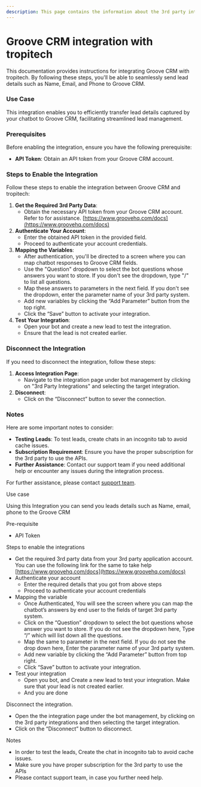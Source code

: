 ```yaml
---
description: This page contains the information about the 3rd party integrations.
---
```


# Groove CRM integration with tropitech

This documentation provides instructions for integrating Groove CRM with tropitech. By following these steps, you'll be able to seamlessly send lead details such as Name, Email, and Phone to Groove CRM.

### Use Case

This integration enables you to efficiently transfer lead details captured by your chatbot to Groove CRM, facilitating streamlined lead management.

### Prerequisites

Before enabling the integration, ensure you have the following prerequisite:

* **API Token**: Obtain an API token from your Groove CRM account.

### Steps to Enable the Integration

Follow these steps to enable the integration between Groove CRM and tropitech:

1. **Get the Required 3rd Party Data**:
   * Obtain the necessary API token from your Groove CRM account. Refer to for assistance. [https://www.groovehq.com/docs](https://www.groovehq.com/docs)
2. **Authenticate Your Account**:
   * Enter the obtained API token in the provided field.
   * Proceed to authenticate your account credentials.
3. **Mapping the Variables**:
   * After authentication, you'll be directed to a screen where you can map chatbot responses to Groove CRM fields.
   * Use the "Question" dropdown to select the bot questions whose answers you want to store. If you don't see the dropdown, type "/" to list all questions.
   * Map these answers to parameters in the next field. If you don't see the dropdown, enter the parameter name of your 3rd party system.
   * Add new variables by clicking the “Add Parameter” button from the top right.
   * Click the “Save” button to activate your integration.
4. **Test Your Integration**:
   * Open your bot and create a new lead to test the integration.
   * Ensure that the lead is not created earlier.

### Disconnect the Integration

If you need to disconnect the integration, follow these steps:

1. **Access Integration Page**:
   * Navigate to the integration page under bot management by clicking on "3rd Party Integrations" and selecting the target integration.
2. **Disconnect**:
   * Click on the “Disconnect” button to sever the connection.

### Notes

Here are some important notes to consider:

* **Testing Leads**: To test leads, create chats in an incognito tab to avoid cache issues.
* **Subscription Requirement**: Ensure you have the proper subscription for the 3rd party to use the APIs.
* **Further Assistance**: Contact our support team if you need additional help or encounter any issues during the integration process.

For further assistance, please contact [support team](mailto:tropitech.support@mark1.ai).

Use case

Using this Integration you can send you leads details such as Name, email, phone to the Groove CRM

Pre-requisite

* API Token

Steps to enable the integrations

* Get the required 3rd party data from your 3rd party application account. You can use the following link for the same to take help [https://www.groovehq.com/docs](https://www.groovehq.com/docs)
* Authenticate your account
  * Enter the required details that you got from above steps
  * Proceed to authenticate your account credentials
* Mapping the variable
  * Once Authenticated, You will see the screen where you can map the chatbot’s answers by end user to the fields of target 3rd party system.
  * Click on the “Question” dropdown to select the bot questions whose answer you want to store. If you do not see the dropdown here, Type “/” which will list down all the questions.
  * Map the same to parameter in the next field. If you do not see the drop down here, Enter the parameter name of your 3rd party system.
  * Add new variable by clicking the “Add Parameter” button from top right.
  * Click “Save” button to activate your integration.
* Test your integration
  * Open you bot, and Create a new lead to test your integration. Make sure that your lead is not created earlier.
  * And you are done

Disconnect the integration.

* Open the the integration page under the bot management, by clicking on the 3rd party integrations and then selecting the target integration.
* Click on the “Disconnect” button to disconnect.

Notes

* In order to test the leads, Create the chat in incognito tab to avoid cache issues.
* Make sure you have proper subscription for the 3rd party to use the APIs
* Please contact support team, in case you further need help.
